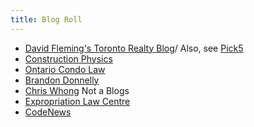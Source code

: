 ```yaml
---
title: Blog Roll
---
```


- [David Fleming's Toronto Realty Blog](https://torontorealtyblog.com/blog/)/ Also, see [Pick5](https://torontorealtyblog.com/pick5/)
- [Construction Physics](https://www.construction-physics.com/)
- [Ontario Condo Law](https://www.ontariocondolaw.com/)
- [Brandon Donnelly](https://brandondonnelly.com/)
- [Chris Whong](https://chriswhong.com/)
Not a Blogs
- [Expropriation Law Centre](https://expropriation.ca/)
- [CodeNews](https://www.codenews.ca/)